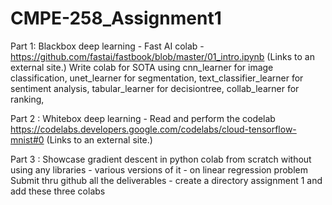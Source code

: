 # CMPE-258_Assignment1


Part 1: Blackbox deep learning - Fast AI colab - https://github.com/fastai/fastbook/blob/master/01_intro.ipynb (Links to an external site.)
Write colab for SOTA using cnn_learner for image classification, unet_learner for segmentation, text_classifier_learner for sentiment analysis, tabular_learner for decisiontree, collab_learner for ranking, 

Part 2 : Whitebox deep learning - Read and perform the codelab https://codelabs.developers.google.com/codelabs/cloud-tensorflow-mnist#0
 (Links to an external site.)
 
Part 3 : Showcase gradient descent in python colab from scratch without using any libraries - various versions of it - on linear regression problem
Submit thru github all the deliverables - create a directory assignment 1 and add these three colabs
